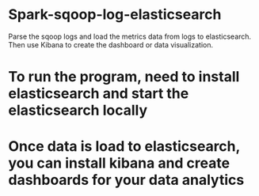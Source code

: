 # Spark-sqoop-log-elasticsearch
Parse the sqoop logs and load the metrics data from logs to elasticsearch. Then use Kibana to create the dashboard or data visualization.

# To run the program, need to install elasticsearch and start the elasticsearch locally

# Once data is load to elasticsearch, you can install kibana and create dashboards for your data analytics

